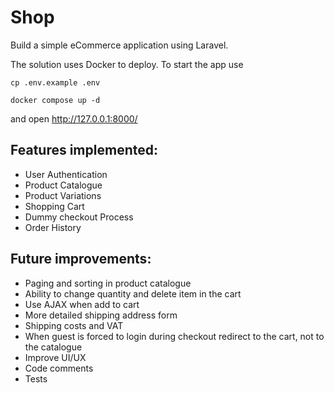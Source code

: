 # Shop

Build a simple eCommerce application using Laravel.

The solution uses Docker to deploy.
To start the app use

``cp .env.example .env``

``docker compose up -d``

and open http://127.0.0.1:8000/

## Features implemented:
* User Authentication
* Product Catalogue
* Product Variations
* Shopping Cart
* Dummy checkout Process
* Order History

## Future improvements:
* Paging and sorting in product catalogue
* Ability to change quantity and delete item in the cart
* Use AJAX when add to cart
* More detailed shipping address form
* Shipping costs and VAT
* When guest is forced to login during checkout redirect to the cart, not to the catalogue
* Improve UI/UX
* Code comments
* Tests
